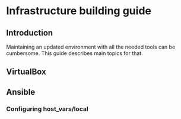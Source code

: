 # Infrastructure building guide

## Introduction

Maintaining an updated environment with all the needed tools can be cumbersome.
This guide describes main topics for that.

## VirtualBox

## Ansible

### Configuring **host_vars/local**